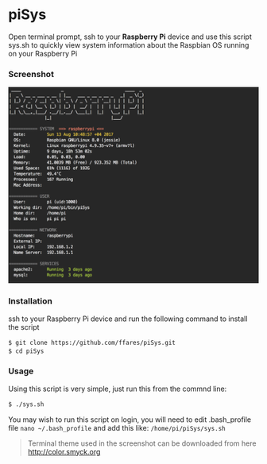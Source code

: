 # piSys
Open terminal prompt, ssh to your **Raspberry Pi** device and use this script sys.sh to quickly view system information about the Raspbian OS running on your Raspberry Pi 

### Screenshot 
![Screenshot](source/screen.png)


### Installation
ssh to your Raspberry Pi device and run the following command to install the script
```bash
$ git clone https://github.com/ffares/piSys.git
$ cd piSys
```


### Usage
Using this script is very simple, just run this from the commnd line:

```bash
$ ./sys.sh
```

You may wish to run this script on login, you will need to edit .bash_profile file `nano ~/.bash_profile` and add this like: 
`/home/pi/piSys/sys.sh`



> Terminal theme used in the screenshot can be downloaded from here http://color.smyck.org
